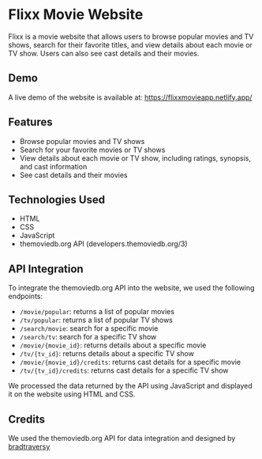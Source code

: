 # Flixx Movie Website

Flixx is a movie website that allows users to browse popular movies and TV shows, search for their favorite titles, and view details about each movie or TV show. Users can also see cast details and their movies.

## Demo

A live demo of the website is available at: https://flixxmovieapp.netlify.app/

## Features

- Browse popular movies and TV shows
- Search for your favorite movies or TV shows
- View details about each movie or TV show, including ratings, synopsis, and cast information
- See cast details and their movies

## Technologies Used

- HTML
- CSS
- JavaScript
- themoviedb.org API (developers.themoviedb.org/3)

## API Integration

To integrate the themoviedb.org API into the website, we used the following endpoints:

- `/movie/popular`: returns a list of popular movies
- `/tv/popular`: returns a list of popular TV shows
- `/search/movie`: search for a specific movie
- `/search/tv`: search for a specific TV show
- `/movie/{movie_id}`: returns details about a specific movie
- `/tv/{tv_id}`: returns details about a specific TV show
- `/movie/{movie_id}/credits`: returns cast details for a specific movie
- `/tv/{tv_id}/credits`: returns cast details for a specific TV show

We processed the data returned by the API using JavaScript and displayed it on the website using HTML and CSS.




## Credits

We used the themoviedb.org API for data integration and designed by [bradtraversy](traversymedia.com)
